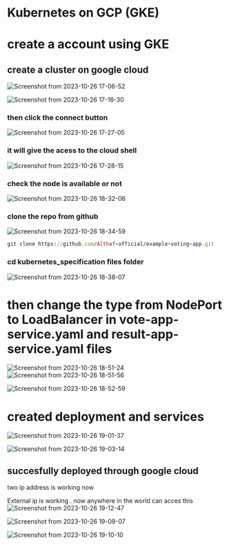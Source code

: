 # Kubernetes on GCP (GKE)
# create a account using GKE

## create a cluster on google cloud
![Screenshot from 2023-10-26 17-06-52](https://github.com/Althaf-official/KodeKloud_Kubernetes/assets/105126131/6dc1d4c2-9392-4871-8a82-4cdca19f45fa)


![Screenshot from 2023-10-26 17-16-30](https://github.com/Althaf-official/KodeKloud_Kubernetes/assets/105126131/7c020efa-a8e5-4293-9bd8-8e3b9ac2a262)


###  then click the connect button
![Screenshot from 2023-10-26 17-27-05](https://github.com/Althaf-official/KodeKloud_Kubernetes/assets/105126131/c3dd1137-d951-4790-badb-ab91a8865bdd)

### it will give the acess to the cloud shell

![Screenshot from 2023-10-26 17-28-15](https://github.com/Althaf-official/KodeKloud_Kubernetes/assets/105126131/f8499a48-5937-48f6-a468-57ad9911ada9)

### check the node is available or not

![Screenshot from 2023-10-26 18-32-06](https://github.com/Althaf-official/KodeKloud_Kubernetes/assets/105126131/f6336c11-c33b-4ac9-b198-5ebf6433b033)

### clone the repo from github

![Screenshot from 2023-10-26 18-34-59](https://github.com/Althaf-official/KodeKloud_Kubernetes/assets/105126131/7b912e60-0bab-4c4c-961e-783b135b2c48)


```ruby
git clone https://github.com/Althaf-official/example-voting-app.git
```

###  cd   kubernetes_specification files folder

![Screenshot from 2023-10-26 18-38-07](https://github.com/Althaf-official/KodeKloud_Kubernetes/assets/105126131/0336e7c3-cda6-4d2e-ba48-9676ee689d53)


# then change the type from NodePort to LoadBalancer in vote-app-service.yaml and result-app-service.yaml files

![Screenshot from 2023-10-26 18-51-24](https://github.com/Althaf-official/KodeKloud_Kubernetes/assets/105126131/45d60508-0731-4397-967b-d85f9b332551)
![Screenshot from 2023-10-26 18-51-56](https://github.com/Althaf-official/KodeKloud_Kubernetes/assets/105126131/bbbe7a38-11f8-45e8-9cbe-a65c062d4129)

![Screenshot from 2023-10-26 18-52-59](https://github.com/Althaf-official/KodeKloud_Kubernetes/assets/105126131/02e828e4-f93b-4ed0-9ad2-39eca56bb0bf)

# created deployment and services

![Screenshot from 2023-10-26 19-01-37](https://github.com/Althaf-official/KodeKloud_Kubernetes/assets/105126131/2f88aaa9-31dc-4cad-a1ef-b0a7b115d3e8)


![Screenshot from 2023-10-26 19-03-14](https://github.com/Althaf-official/KodeKloud_Kubernetes/assets/105126131/1c3b0997-6a69-46b9-a92c-81132876092e)


## succesfully deployed through google cloud
two ip address is working now

External ip is working . now anywhere in the world can acces this 
![Screenshot from 2023-10-26 19-12-47](https://github.com/Althaf-official/KodeKloud_Kubernetes/assets/105126131/ff554c4b-b229-49bc-b959-92cd2d6e0621)


![Screenshot from 2023-10-26 19-09-07](https://github.com/Althaf-official/KodeKloud_Kubernetes/assets/105126131/75aece01-6d31-43d3-87e9-1ac714447da1)

![Screenshot from 2023-10-26 19-10-10](https://github.com/Althaf-official/KodeKloud_Kubernetes/assets/105126131/42a671bd-e37d-441c-8a27-b8542fe480c5)





